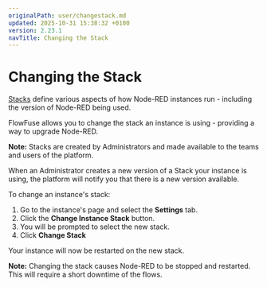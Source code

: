 ```yaml
---
originalPath: user/changestack.md
updated: 2025-10-31 15:38:32 +0100
version: 2.23.1
navTitle: Changing the Stack
---
```


# Changing the Stack

[Stacks](concepts.md#stack) define various aspects of how Node-RED instances run - including the version of Node-RED being used.

FlowFuse allows you to change the stack an instance is using - providing a way
to upgrade Node-RED.

**Note:** Stacks are created by Administrators and made available to the teams
and users of the platform.

When an Administrator creates a new version of a Stack your instance is using,
the platform will notify you that there is a new version available.

To change an instance's stack:

1. Go to the instance's page and select the **Settings** tab.
2. Click the **Change Instance Stack** button.
3. You will be prompted to select the new stack.
4. Click **Change Stack**

Your instance will now be restarted on the new stack.

**Note:** Changing the stack causes Node-RED to be stopped and restarted. This
will require a short downtime of the flows.
